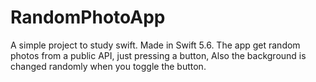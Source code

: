 # RandomPhotoApp
A simple project to study swift. Made in Swift 5.6. The app get random photos from a public API, just pressing a button, Also the background is changed randomly when you toggle the button. 
